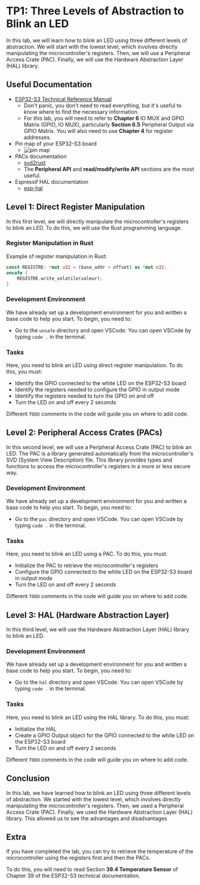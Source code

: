 # TP1: Three Levels of Abstraction to Blink an LED

In this lab, we will learn how to blink an LED using three different levels of abstraction. We will start with the lowest level, which involves directly manipulating the microcontroller's registers. Then, we will use a Peripheral Access Crate (PAC). Finally, we will use the Hardware Abstraction Layer (HAL) library.

## Useful Documentation

- [ESP32-S3 Technical Reference Manual](https://www.espressif.com/sites/default/files/documentation/esp32-s3_technical_reference_manual_en.pdf)
  - Don't panic, you don't need to read everything, but it's useful to know where to find the necessary information.
  - For this lab, you will need to refer to **Chapter 6** IO MUX and GPIO Matrix (GPIO, IO MUX), particularly **Section 6.5** Peripheral Output via GPIO Matrix. You will also need to use **Chapter 4** for register addresses.
- Pin map of your ESP32-S3 board
  - ![pin map](https://resource.heltec.cn/download/WiFi_LoRa_32_V3/HTIT-WB32LA(F)_V3.png)
- PACs documentation
  - [svd2rust](https://docs.rs/svd2rust/latest/svd2rust/)
  - The **Peripheral API** and **read/modify/write API** sections are the most useful.
- Espressif HAL documentation
  - [esp-hal](https://docs.esp-rs.org/esp-hal/esp-hal/0.23.1/esp32s3/esp_hal/)

## Level 1: Direct Register Manipulation

In this first level, we will directly manipulate the microcontroller's registers to blink an LED. To do this, we will use the Rust programming language.

### Register Manipulation in Rust

Example of register manipulation in Rust:

```rust
const REGISTRE: *mut u32 = (base_addr + offset) as *mut u32;
unsafe {
    REGISTRE.write_volatile(valeur);
}
```

### Development Environment

We have already set up a development environment for you and written a base code to help you start. To begin, you need to:

- Go to the `unsafe` directory and open VSCode. You can open VSCode by typing `code .` in the terminal.

### Tasks

Here, you need to blink an LED using direct register manipulation. To do this, you must:

- Identify the GPIO connected to the white LED on the ESP32-S3 board
- Identify the registers needed to configure the GPIO in output mode
- Identify the registers needed to turn the GPIO on and off
- Turn the LED on and off every 2 seconds

Different `TODO` comments in the code will guide you on where to add code.

## Level 2: Peripheral Access Crates (PACs)

In this second level, we will use a Peripheral Access Crate (PAC) to blink an LED.
The PAC is a library generated automatically from the microcontroller's SVD (System View Description) file. This library provides types and functions to access the microcontroller's registers in a more or less secure way.

### Development Environment

We have already set up a development environment for you and written a base code to help you start. To begin, you need to:

- Go to the `pac` directory and open VSCode. You can open VSCode by typing `code .` in the terminal.

### Tasks

Here, you need to blink an LED using a PAC. To do this, you must:

- Initialize the PAC to retrieve the microcontroller's registers
- Configure the GPIO connected to the white LED on the ESP32-S3 board in output mode
- Turn the LED on and off every 2 seconds

Different `TODO` comments in the code will guide you on where to add code.

## Level 3: HAL (Hardware Abstraction Layer)

In this third level, we will use the Hardware Abstraction Layer (HAL) library to blink an LED.

### Development Environment

We have already set up a development environment for you and written a base code to help you start. To begin, you need to:

- Go to the `hal` directory and open VSCode. You can open VSCode by typing `code .` in the terminal.

### Tasks

Here, you need to blink an LED using the HAL library. To do this, you must:

- Initialize the HAL
- Create a GPIO Output object for the GPIO connected to the white LED on the ESP32-S3 board
- Turn the LED on and off every 2 seconds

Different `TODO` comments in the code will guide you on where to add code.

## Conclusion

In this lab, we have learned how to blink an LED using three different levels of abstraction. We started with the lowest level, which involves directly manipulating the microcontroller's registers. Then, we used a Peripheral Access Crate (PAC). Finally, we used the Hardware Abstraction Layer (HAL) library. This allowed us to see the advantages and disadvantages

## Extra

If you have completed the lab, you can try to retrieve the temperature of the microcontroller using the registers first and then the PACs.

To do this, you will need to read Section **39.4 Temperature Sensor** of Chapter 39 of the ESP32-S3 technical documentation.